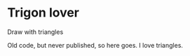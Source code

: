 # Trigon lover

Draw with triangles

Old code, but never published, so here goes. I love triangles.
